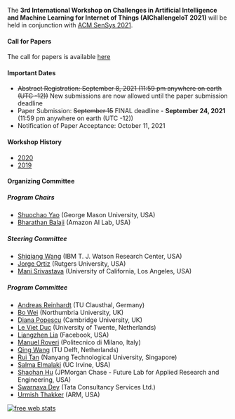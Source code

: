The **3rd International Workshop on Challenges in Artificial Intelligence and Machine Learning for Internet of Things (AIChallengeIoT 2021)** will be held in conjunction with [ACM SenSys 2021](http://sensys.acm.org/2021/).


<script type="text/javascript">
function displayDate(dt) {
  var hour = dt.getHours();
  var minute = dt.getMinutes();
  var temp = '' + ((hour > 12) ? hour - 12 : hour);
  if (hour == 0)
    temp = '12';
  temp += ((minute < 10) ? ':0' : ':') + minute;
  temp += (hour >= 12) ? ' PM' : ' AM';
  temp += (dt.getDay() - dt.getUTCDay() == 1 ? ' (Nov. 17)' : '');
  return temp;
}

function getTimezoneOffset() {
  var offset = -(new Date()).getTimezoneOffset()/60;
  var temp = "UTC" + (offset >= 0 ? "+" : "") + offset;
  return temp;
}

function getLocalTimezone() {
  try {
    return Intl.DateTimeFormat().resolvedOptions().timeZone + ", " + getTimezoneOffset();
  }
  catch(e) {
    return getTimezoneOffset();
  }
}

function writeTimeRange(startTime, endTime) {
  var startTimeObj = new Date("2020-11-16T" + startTime + ":00.000+00:00");
  var endTimeObj = new Date("2020-11-16T" + endTime + ":00.000+00:00");

  return document.write(displayDate(startTimeObj) + " - " + displayDate(endTimeObj) + " (" + getLocalTimezone() +")");
}
</script>



#### Call for Papers

The call for papers is available [here](https://aichallengeiot.github.io/cfp.html)

#### Important Dates
- ~~Abstract Registration: September 8, 2021 (11:59 pm anywhere on earth (UTC -12))~~  New submissions are now allowed until the paper submission deadline
- Paper Submission: ~~September 15~~ FINAL deadline - **September 24, 2021** (11:59 pm anywhere on earth (UTC -12))
- Notification of Paper Acceptance: October 11, 2021


#### Workshop History

- [2020](https://aichallengeiot.github.io/2020/index.html)
- [2019](https://aichallengeiot.github.io/2019/index.html)



#### Organizing Committee

##### Program Chairs

- [Shuochao Yao](https://yscacaca.github.io/) (George Mason University, USA)
- [Bharathan Balaji](https://www.synergylabs.org/bharath/) (Amazon AI Lab, USA)


##### Steering Committee

- [Shiqiang Wang](https://researcher.watson.ibm.com/researcher/view.php?person=us-wangshiq) (IBM T. J. Watson Research Center, USA)
- [Jorge Ortiz](http://jorgeortizphd.info/) (Rutgers University, USA)
- [Mani Srivastava](https://www.ee.ucla.edu/mani-srivastava/) (University of California, Los Angeles, USA)


##### Program Committee
- [Andreas Reinhardt](https://www.areinhardt.de/) (TU Clausthal, Germany)
- [Bo Wei](https://www.northumbria.ac.uk/about-us/our-staff/w/bo-wei/) (Northumbria University, UK)
- [Diana Popescu](https://www.kcl.ac.uk/people/diana-popescu) (Cambridge University, UK)
- [Le Viet Duc](https://people.utwente.nl/v.d.le) (University of Twente, Netherlands)
- [Liangzhen Lia](https://aichallengeiot.github.io) (Facebook, USA)
- [Manuel Roveri](http://roveri.faculty.polimi.it/) (Politecnico di Milano, Italy)
- [Qing Wang](https://www.st.ewi.tudelft.nl/qing/) (TU Delft, Netherlands)
- [Rui Tan](https://personal.ntu.edu.sg/tanrui/) (Nanyang Technological University, Singapore)
- [Salma Elmalaki](https://faculty.sites.uci.edu/elmalaki/) (UC Irvine, USA)
- [Shaohan Hu](https://hushaohan.github.io/) (JPMorgan Chase - Future Lab for Applied Research and Engineering, USA)
- [Swarnava Dey](https://aichallengeiot.github.io) (Tata Consultancy Services Ltd.)
- [Urmish Thakker](https://urmish.github.io/) (ARM, USA)


<script type="text/javascript">
var sc_project=8539485; 
var sc_invisible=1; 
var sc_security="2bff2be0"; 
var scJsHost = (("https:" == document.location.protocol) ? "https://secure." : "http://www.");
document.write("<sc"+"ript type='text/javascript' src='" + scJsHost + "statcounter.com/counter/counter.js'></"+"script>");
</script>

<noscript>
  <div class="statcounter"><a title="free web stats"
href="http://statcounter.com/" target="_blank"><img
class="statcounter"
src="https://c.statcounter.com/8539485/0/2bff2be0/1/"
alt="free web stats"></a></div>
</noscript>

